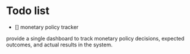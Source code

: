 # Todo list

- [] monetary policy tracker

provide a single dashboard to track monetary policy decisions, expected outcomes, and actual results in the system.
<!--
@todo: describe what
->

